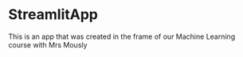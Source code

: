 # StreamlitApp
This is an app that was created in the frame of our Machine Learning course with Mrs Mously
